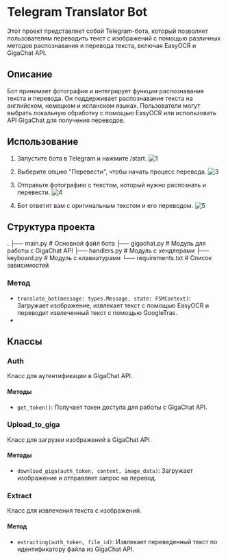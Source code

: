 # Telegram Translator Bot

Этот проект представляет собой Telegram-бота, который позволяет пользователям переводить текст с изображений с помощью
различных методов распознавания и перевода текста, включая EasyOCR и GigaChat API.

## Описание

Бот принимает фотографии и интегрирует функции распознавания текста и перевода. Он поддерживает распознавание текста на
английском, немецком и испанском языках. Пользователи могут выбрать локальную обработку с помощью EasyOCR или
использовать API GigaChat для получения переводов.


## Использование

1. Запустите бота в Telegram и нажмите /start.
   ![1](https://github.com/user-attachments/assets/15849cf1-1c1e-4413-b338-7f8154a4bd67)

2. Выберите опцию "Перевести", чтобы начать процесс перевода.
   ![3](https://github.com/user-attachments/assets/0bb55d05-c473-4610-902c-a2495c9df0b8)

3. Отправьте фотографию с текстом, который нужно распознать и перевести.
   ![4](https://github.com/user-attachments/assets/d6686482-7800-4694-970c-aec8fdda6b11)

4. Бот ответит вам с оригинальным текстом и его переводом.
   ![5](https://github.com/user-attachments/assets/dc4ce11c-41f3-4b1e-80af-a95181eb6b5d)

## Структура проекта

.
├── main.py # Основной файл бота
├── gigachat.py # Модуль для работы с GigaChat API
├── handlers.py # Модуль с хендлерами
├── keyboard.py # Модуль с клавиатурами
└── requirements.txt # Список зависимостей

### Метод

- `translate_bot(message: types.Message, state: FSMContext)`: Загружает изображение, извлекает текст с помощью EasyOCR и переводит извлеченный текст с помощью GoogleTras.
- 
## Классы

### Auth

Класс для аутентификации в GigaChat API.

#### Методы

- `get_token()`: Получает токен доступа для работы с GigaChat API.

### Upload_to_giga

Класс для загрузки изображений в GigaChat API.

#### Методы

- `download_giga(auth_token, content, image_data)`: Загружает изображение и отправляет запрос на перевод.

### Extract

Класс для извлечения текста с изображений.

#### Метод

- `extracting(auth_token, file_id)`: Извлекает переведенный текст по идентификатору файла из GigaChat API.


